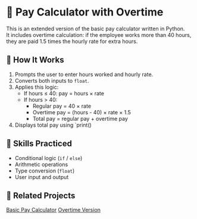 # 💼 Pay Calculator with Overtime

This is an extended version of the basic pay calculator written in Python.  
It includes overtime calculation: if the employee works more than 40 hours, they are paid 1.5 times the hourly rate for extra hours.

## 📌 How It Works

1. Prompts the user to enter hours worked and hourly rate.
2. Converts both inputs to `float`.
3. Applies this logic:
   - If hours ≤ 40: pay = hours × rate
   - If hours > 40:  
     - Regular pay = 40 × rate  
     - Overtime pay = (hours - 40) × rate × 1.5  
     - Total pay = regular pay + overtime pay
4. Displays total pay using `print()
   
## 🧠 Skills Practiced

- Conditional logic (`if` / `else`)
- Arithmetic operations
- Type conversion (`float`)
- User input and output

## 🔗 Related Projects
[Basic Pay Calculator](https://github.com/AaishahMunir/pay-calculator-basic)
[Overtime Version](https://github.com/AaishahMunir/pay-calculator-overtime)

